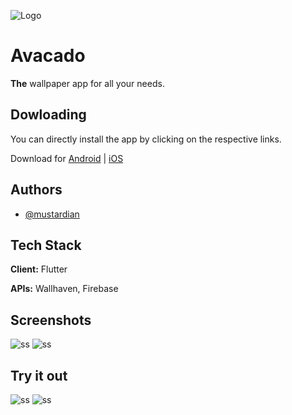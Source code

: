 
![Logo](https://cdn.discordapp.com/attachments/636963818165108769/1059349743093940304/banner.png)
# Avacado

**The** wallpaper app for all your needs.


## Dowloading

You can directly install the app by clicking on the respective links.

Download for [Android](https://github.com/mustardian/avacado/releases/) | [iOS](https://github.com/mustardian/avacado/releases/)

## Authors

- [@mustardian](https://www.github.com/mustardian)


## Tech Stack

**Client:** Flutter

**APIs:** Wallhaven, Firebase


## Screenshots

![ss](https://media.discordapp.net/attachments/636963818165108769/1059352080566992906/Screenshot_20230102-113452.png?width=209&height=464) ![ss](https://media.discordapp.net/attachments/636963818165108769/1059352080873164840/Screenshot_20230102-113425.png?width=209&height=464) 

## Try it out

![ss](https://media.discordapp.net/attachments/636963818165108769/1059352081242271804/Screenshot_20230102-113518.png?width=209&height=464) ![ss](https://media.discordapp.net/attachments/636963818165108769/1059352081607168010/Screenshot_20230102-113504.png?width=209&height=464)
